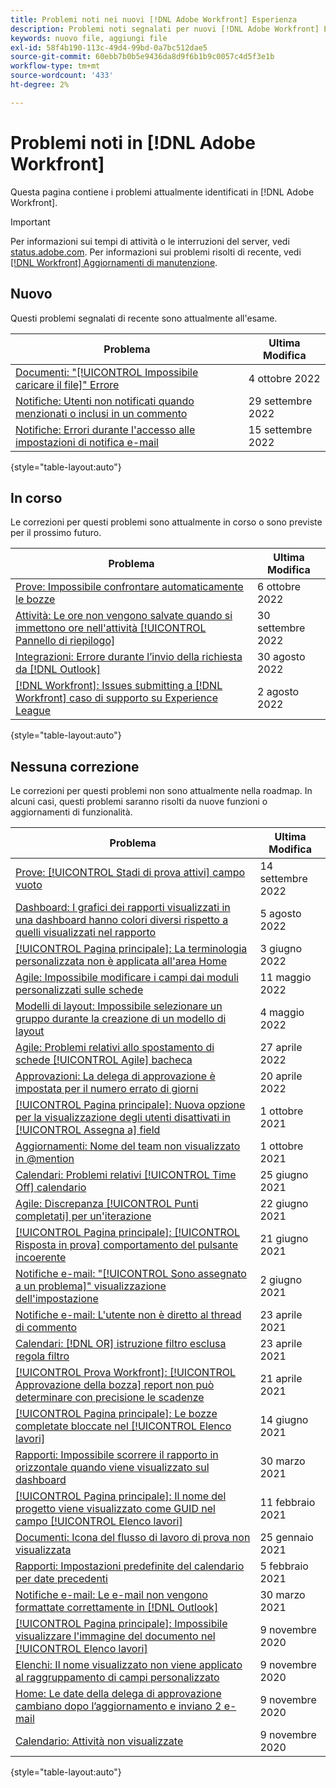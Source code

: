 ```yaml
---
title: Problemi noti nei nuovi [!DNL Adobe Workfront] Esperienza
description: Problemi noti segnalati per nuovi [!DNL Adobe Workfront] Esperienza
keywords: nuovo file, aggiungi file
exl-id: 58f4b190-113c-49d4-99bd-0a7bc512dae5
source-git-commit: 60ebb7b0b5e9436da8d9f6b1b9c0057c4d5f3e1b
workflow-type: tm+mt
source-wordcount: '433'
ht-degree: 2%

---
```


# Problemi noti in [!DNL Adobe Workfront]

Questa pagina contiene i problemi attualmente identificati in [!DNL Adobe Workfront].

>[!IMPORTANT]
>
>Per informazioni sui tempi di attività o le interruzioni del server, vedi [status.adobe.com](https://status.adobe.com). Per informazioni sui problemi risolti di recente, vedi [[!DNL Workfront] Aggiornamenti di manutenzione](../maintenance/current-updates.md).

## Nuovo

Questi problemi segnalati di recente sono attualmente all&#39;esame.

| **Problema** | **Ultima Modifica** |
| -----------------------------------------------------------------| ----------------- |
| [Documenti: &quot;[!UICONTROL Impossibile caricare il file]&quot; Errore](known-issues-workfront/wf-documents-failed-to-upload-file.md) | 4 ottobre 2022 |
| [Notifiche: Utenti non notificati quando menzionati o inclusi in un commento](known-issues-workfront/wf-notif-users-not-receiving-email-or-inapp-notif.md) | 29 settembre 2022 |
| [Notifiche: Errori durante l&#39;accesso alle impostazioni di notifica e-mail](known-issues-workfront/wf-notifications-preview-errors-with-options.md) | 15 settembre 2022 |

{style=&quot;table-layout:auto&quot;}


## In corso

Le correzioni per questi problemi sono attualmente in corso o sono previste per il prossimo futuro.

| **Problema** | **Ultima Modifica** |
| -----------------------------------------------------------------| ----------------- |
| [Prove: Impossibile confrontare automaticamente le bozze](known-issues-workfront/wf-proofs-cannot-auto-compare.md) | 6 ottobre 2022 |
| [Attività: Le ore non vengono salvate quando si immettono ore nell&#39;attività [!UICONTROL Pannello di riepilogo]](known-issues-workfront/wf-hours-do-not-save-when-scrolling-summary-panel.md) | 30 settembre 2022 |
| [Integrazioni: Errore durante l’invio della richiesta da [!DNL Outlook] ](known-issues-workfront/wf-integrations-error-when-creating-request-from-outlook.md) | 30 agosto 2022 |
| [[!DNL Workfront]: Issues submitting a [!DNL Workfront] caso di supporto su Experience League](known-issues-workfront/wf-support-issues-submitting-support-case.md) | 2 agosto 2022 |

{style=&quot;table-layout:auto&quot;}

## Nessuna correzione

Le correzioni per questi problemi non sono attualmente nella roadmap. In alcuni casi, questi problemi saranno risolti da nuove funzioni o aggiornamenti di funzionalità.

| **Problema** | **Ultima Modifica** |
| -----------------------------------------------------------------| ----------------- |
| [Prove: [!UICONTROL Stadi di prova attivi] campo vuoto](known-issues-workfront/wf-documents-stages-do-not-populate-on-proof.md) | 14 settembre 2022 |
| [Dashboard: I grafici dei rapporti visualizzati in una dashboard hanno colori diversi rispetto a quelli visualizzati nel rapporto](known-issues-workfront/wf-dashboard-reports-wrong-color.md) | 5 agosto 2022 |
| [[!UICONTROL Pagina principale]: La terminologia personalizzata non è applicata all&#39;area Home](known-issues-workfront/wf-home-custom-term-not-applied-to-home.md) | 3 giugno 2022 |
| [Agile: Impossibile modificare i campi dai moduli personalizzati sulle schede](known-issues-workfront/wf-agile-cannot-edit-fields-custom-cards.md) | 11 maggio 2022 |
| [Modelli di layout: Impossibile selezionare un gruppo durante la creazione di un modello di layout](known-issues-workfront/wf-layout-templ-cannot-select-group.md) | 4 maggio 2022 |
| [Agile: Problemi relativi allo spostamento di schede [!UICONTROL Agile] bacheca](known-issues-workfront/wf-agile-issues-moving-cards.md) | 27 aprile 2022 |
| [Approvazioni: La delega di approvazione è impostata per il numero errato di giorni](known-issues-workfront/wf-approval-delegation-incorrect-number-of-days.md) | 20 aprile 2022 |
| [[!UICONTROL Pagina principale]: Nuova opzione per la visualizzazione degli utenti disattivati in [!UICONTROL Assegna a] field](known-issues-workfront/wf-home-new-task-option-showing-deactivated-users.md) | 1 ottobre 2021 |
| [Aggiornamenti: Nome del team non visualizzato in @mention](known-issues-workfront/wf-updates-team-name-not-in-mention.md) | 1 ottobre 2021 |
| [Calendari: Problemi relativi [!UICONTROL Time Off] calendario](known-issues-workfront/wf-calendars-issue-time-off.md) | 25 giugno 2021 |
| [Agile: Discrepanza [!UICONTROL Punti completati] per un&#39;iterazione](known-issues-workfront/wf-agile-discrepancy-in-completed-points.md) | 22 giugno 2021 |
| [[!UICONTROL Pagina principale]: [!UICONTROL Risposta in prova] comportamento del pulsante incoerente](known-issues-workfront-proof/reply-in-proof-button-behavior-is-inconsistent.md) | 21 giugno 2021 |
| [Notifiche e-mail: &quot;[!UICONTROL Sono assegnato a un problema]&quot; visualizzazione dell&#39;impostazione](known-issues-workfront/wf-email-notif-im-assigned-to-issue-displaying.md) | 2 giugno 2021 |
| [Notifiche e-mail: L&#39;utente non è diretto al thread di commento](known-issues-workfront/wf-email-notif-user-not-directed-to-thread.md) | 23 aprile 2021 |
| [Calendari: [!DNL OR] istruzione filtro esclusa regola filtro](known-issues-workfront/wf-calendars-or-filter-statement.md) | 23 aprile 2021 |
| [[!UICONTROL Prova Workfront]: [!UICONTROL Approvazione della bozza] report non può determinare con precisione le scadenze](known-issues-workfront-proof/proof-approval-report-cant-accurately-determine-deadlines.md) | 21 aprile 2021 |
| [[!UICONTROL Pagina principale]: Le bozze completate bloccate nel [!UICONTROL Elenco lavori]](known-issues-workfront-proof/completed-proofs-stuck-in-the-work-list.md) | 14 giugno 2021 |
| [Rapporti: Impossibile scorrere il rapporto in orizzontale quando viene visualizzato sul dashboard](known-issues-workfront/wf-reports-cannot-scroll-horizontally.md) | 30 marzo 2021 |
| [[!UICONTROL Pagina principale]: Il nome del progetto viene visualizzato come GUID nel campo [!UICONTROL Elenco lavori]](known-issues-workfront/wf-home-project-name-shows-as-guid.md) | 11 febbraio 2021 |
| [Documenti: Icona del flusso di lavoro di prova non visualizzata](known-issues-workfront-proof/proof-workflow-icon-is-not-displaying.md) | 25 gennaio 2021 |
| [Rapporti: Impostazioni predefinite del calendario per date precedenti](known-issues-workfront/wf-reports-caledar-defaults-to-old-dates.md) | 5 febbraio 2021 |
| [Notifiche e-mail: Le e-mail non vengono formattate correttamente in [!DNL Outlook]](known-issues-workfront/wf-email-notif-not-formatting-in-outlook.md) | 30 marzo 2021 |
| [[!UICONTROL Pagina principale]: Impossibile visualizzare l&#39;immagine del documento nel [!UICONTROL Elenco lavori]](known-issues-workfront/wf-home-unable-to-view-document-image.md) | 9 novembre 2020 |
| [Elenchi: Il nome visualizzato non viene applicato al raggruppamento di campi personalizzato](known-issues-workfront/wf-lists-display-name-not-applied-to-grouping.md) | 9 novembre 2020 |
| [Home: Le date della delega di approvazione cambiano dopo l’aggiornamento e inviano 2 e-mail](known-issues-workfront/wf-home-approval-delegation-dates-changing.md) | 9 novembre 2020 |
| [Calendario: Attività non visualizzate](known-issues-workfront/wf-calendar-tasks-not-displaying.md) | 9 novembre 2020 |

{style=&quot;table-layout:auto&quot;}

